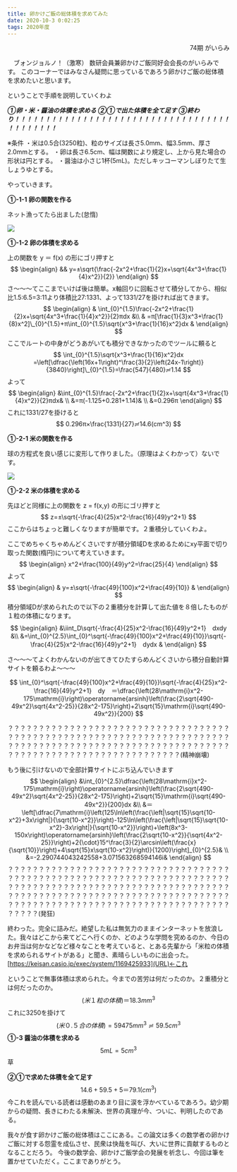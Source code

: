 ```yaml
---
title: 卵かけご飯の総体積を求めてみた
date: 2020-10-3 0:02:25
tags: 2020年度
---
```


<div style="text-align: right">74期 がいらみ</div>

　ブォンジョルノ！（激寒） 数研会員兼卵かけご飯同好会会長のがいらみです。
このコーナーではみなさん疑問に思っているであろう卵かけご飯の総体積を求めたいと思います。

ということで手順を説明していくわよ

***①卵・米・醤油の体積を求める***
***②①で出た体積を全て足す***
***③終わり！！！！！！！！！！！！！！！！！！！！！！！！！！！！！！！！！！！！！！！！！！！***

※条件
・米は0.5合(3250粒)、粒のサイズは長さ5.0mm、幅3.5mm、厚さ2.0mmとする。
・卵は長さ6.5cm、幅は関数により規定し、上から見た場合の形状は円とする。
・醤油は小さじ1杯(5mL)。ただしキッコーマンしぼりたて生しょうゆとする。

やっていきます。

**①-1-1 卵の関数を作る**

ネット漁ってたら出ました(怠惰)

![](https://jormta.sn.files.1drv.com/y4mCBZ6_N5RDOfOav4iMDyIapYBnxXfH0gOGs5wJVt2RvOnzf6z0jTmbHZSERtEzXiPzQIJU5PSpXISxymgDj9GCF9t88v6VxdZB13mWUT23czDuoHO8jMyCXczS7Vgc15j6wKY7Kwxm7_DddFcQgPvp-n6HYetWQrqzEARMHg9ff40N_jlNzdssoZlLaQJF5rFZ2_38Z_97UUftXLbEiycgA?width=1695&height=860&cropmode=none)

**①-1-2 卵の体積を求める**

上の関数を y ＝ f(x) の形にゴリ押すと
$$
\begin{align}
  &&  y=±\sqrt{\frac{-2x^2+\frac{1}{2}x+\sqrt{4x^3+\frac{1}{4}x^2}}{2}}
\end{align}
$$
さ～～～てここまでいけば後は簡単。x軸回りに回転させて積分してから、相似比1.5:6.5=3:11より体積比27:1331、よって1331/27を掛ければ出てきます。
$$
\begin{align}
& \int_{0}^{1.5}\frac{-2x^2+\frac{1}{2}x+\sqrt{4x^3+\frac{1}{4}x^2}}{2}πdx &\\
& =π[\frac{1}{3}x^3+\frac{1}{8}x^2]\_{0}^{1.5}+π\int_{0}^{1.5}\sqrt{x^3+\frac{1}{16}x^2}dx &
\end{align}
$$
ここでルートの中身がどうあがいても積分できなかったのでツールに頼ると
$$
\int_{0}^{1.5}\sqrt{x^3+\frac{1}{16}x^2}dx =\left[\dfrac{\left(16x+1\right)^\frac{3}{2}\left(24x-1\right)}{3840}\right]\_{0}^{1.5}=\frac{547}{480}≓1.14
$$
よって
$$
\begin{align}
&\int_{0}^{1.5}\frac{-2x^2+\frac{1}{2}x+\sqrt{4x^3+\frac{1}{4}x^2}}{2}πdx& \\
&=π(-1.125+0.281+1.14)& \\
&=0.296π
\end{align}
$$
これに1331/27を掛けると
$$
0.296π×\frac{1331}{27}≓14.6(cm^3)
$$


**①-2-1 米の関数を作る**

球の方程式を良い感じに変形して作りました。（原理はよくわかって）ないです。

![](https://loox2a.sn.files.1drv.com/y4mS7QcHFDkzWavMANKPu6_PvM1Cglyf3XTQ0EUVZrK9Bgx6eBq8CWgrSpL1c22Tkqu2y3buy28FEu3CjfTAjDOFfInFztscfiJ1N9_bxne1CDWDdY30YzhOkRQlpBLE_TmWsFY9OAmVpi97fQJ9LhHK1NfFgBR6U-aEZkh_yWU-PVu8PAFiHY5r-on4Bd03uX2yL3aps5YJq4tGONzdMR9-Q?width=2316&height=1386&cropmode=none)

**①-2-2 米の体積を求める**

先ほどと同様に上の関数を z = f(x,y) の形にゴリ押すと
$$
z=±\sqrt{-\frac{4}{25}x^2-\frac{16}{49}y^2+1}
$$
ここからはちょっと難しくなりますが簡単です。２重積分していくわよ。

ここでめちゃくちゃめんどくさいですが積分領域Dを求めるためにxy平面で切り取った関数(楕円)について考えていきます。
$$
\begin{align}
x^2+\frac{100}{49}y^2=\frac{25}{4}
\end{align}
$$
よって
$$
\begin{align}
& y=±\sqrt{-\frac{49}{100}x^2+\frac{49}{10}} &
\end{align}
$$
積分領域Dが求められたので以下の２重積分を計算して出た値を８倍したものが１粒の体積になります。
$$
\begin{align}
&\iint_D\sqrt{-\frac{4}{25}x^2-\frac{16}{49}y^2+1}　dxdy &\\
&=\int_{0}^{2.5}\int_{0}^\sqrt{-\frac{49}{100}x^2+\frac{49}{10}}\sqrt{-\frac{4}{25}x^2-\frac{16}{49}y^2+1}　dydx &
\end{align}
$$

さ～～～てよくわかんないのが出てきてひたすらめんどくさいから積分自動計算サイトを頼るわよ～～～


$$
\int_{0}^\sqrt{-\frac{49}{100}x^2+\frac{49}{10}}\sqrt{-\frac{4}{25}x^2-\frac{16}{49}y^2+1}　dy　＝\dfrac{\left(28\mathrm{i}x^2-175\mathrm{i}\right)\operatorname{arsinh}\left(\frac{2\sqrt{490-49x^2}\sqrt{4x^2-25}}{28x^2-175}\right)+2\sqrt{15}\mathrm{i}\sqrt{490-49x^2}}{200}
$$

？？？？？？？？？？？？？？？？？？？？？？？？？？？？？？？？？？？？？？？？？？？？？？？？？？？？？？？？？？？？？？？？？？？？？？？？？？？？？？？？？？？？？？？？？？？？？？？？？？？？？？？？？？？？？？？？？？？？？？？？？？？？？？？？？？？？？？？？(精神崩壊)

もう後に引けないので全部計算サイトにぶち込んでいきます
$$
\begin{align}
&\int_{0}^{2.5}\dfrac{\left(28\mathrm{i}x^2-175\mathrm{i}\right)\operatorname{arsinh}\left(\frac{2\sqrt{490-49x^2}\sqrt{4x^2-25}}{28x^2-175}\right)+2\sqrt{15}\mathrm{i}\sqrt{490-49x^2}}{200}dx &\\
&＝\left[\dfrac{7\mathrm{i}\left(125\ln\left(\frac{\left|\sqrt{15}\sqrt{10-x^2}+3x\right|}{\sqrt{10-x^2}}\right)-125\ln\left(\frac{\left|\sqrt{15}\sqrt{10-x^2}-3x\right|}{\sqrt{10-x^2}}\right)+\left(8x^3-150x\right)\operatorname{arsinh}\left(\frac{2\sqrt{10-x^2}}{\sqrt{4x^2-25}}\right)+2{\cdot}15^\frac{3}{2}\arcsin\left(\frac{x}{\sqrt{10}}\right)+4\sqrt{15}x\sqrt{10-x^2}\right)}{1200}\right]_{0}^{2.5}& \\
&=-2.290744043242558+3.071563268594146i&
\end{align}
$$
？？？？？？？？？？？？？？？？？？？？？？？？？？？？？？？？？？？？？？？？？？？？？？？？？？？？？？？？？？？？？？？？？？？？？？？？？？？？？？？？？？？？？？？？？？？？？？？？？？？？？？？？？？？？？？？？？？？？？？？？？？？？？？？？？？？？？？？？？？？？？？？？？？？？？？？？？？？？？？？？？？？？？？？？？？？？？？？？？？？？？？？？？(発狂)

終わった。完全に詰みだ。絶望した私は無気力のままインターネットを放浪した。我々はどこから来てどこへ行くのか、どのような学問を究めるのか、今日のお弁当は何かなどなど様々なことを考えていると、とある先輩から「米粒の体積を求められるサイトがある」と聞き、素晴らしいものに出会った。
[https://keisan.casio.jp/exec/system/1169425933](URL)←これ

ということで無事体積は求められた。今までの苦労は何だったのか。２重積分とは何だったのか。
$$
(米１粒の体積)＝18.3mm^3
$$
これに3250を掛けて
$$
(米０.５合の体積)=59475mm^3≓59.5cm^3
$$
**①-3 醤油の体積を求める**
$$
5mL=5cm^3
$$
草


**②①で求めた体積を全て足す**
$$
14.6+59.5+5＝79.1(cm^3)
$$
今これを読んでいる読者は感動のあまり目に涙を浮かべているであろう。幼少期からの疑問、長きにわたる未解決、世界の真理が今、ついに、判明したのである。

我々が食す卵かけご飯の総体積はここにある。この論文は多くの数学者の卵かけご飯に対する怨霊を成仏させ、民衆は快哉を叫び、大いに世界に貢献するものとなることだろう。
今後の数学会、卵かけご飯学会の発展を祈念し、今回は筆を置かせていただく。ここまでありがとう。